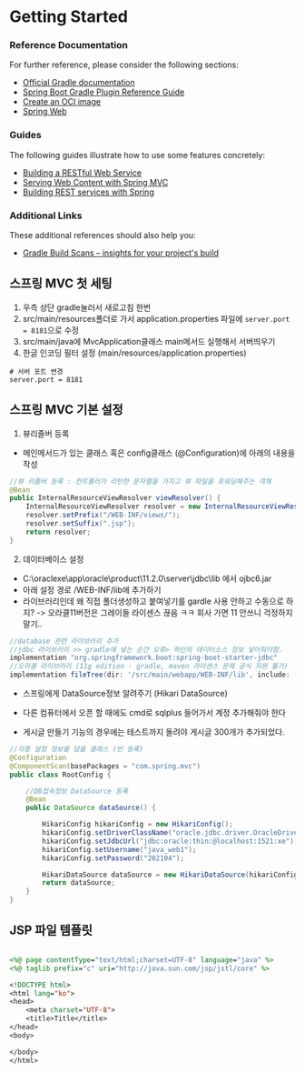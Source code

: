 # Getting Started

### Reference Documentation
For further reference, please consider the following sections:

* [Official Gradle documentation](https://docs.gradle.org)
* [Spring Boot Gradle Plugin Reference Guide](https://docs.spring.io/spring-boot/docs/2.5.5/gradle-plugin/reference/html/)
* [Create an OCI image](https://docs.spring.io/spring-boot/docs/2.5.5/gradle-plugin/reference/html/#build-image)
* [Spring Web](https://docs.spring.io/spring-boot/docs/2.5.5/reference/htmlsingle/#boot-features-developing-web-applications)

### Guides
The following guides illustrate how to use some features concretely:

* [Building a RESTful Web Service](https://spring.io/guides/gs/rest-service/)
* [Serving Web Content with Spring MVC](https://spring.io/guides/gs/serving-web-content/)
* [Building REST services with Spring](https://spring.io/guides/tutorials/bookmarks/)

### Additional Links
These additional references should also help you:

* [Gradle Build Scans – insights for your project's build](https://scans.gradle.com#gradle)



## 스프링 MVC 첫 세팅
1. 우측 상단 gradle눌러서 새로고침 한번
2. src/main/resources폴더로 가서 application.properties 파일에
   `server.port = 8181`으로 수정
3. src/main/java에 MvcApplication클래스 main메서드 실행해서 서버띄우기
4. 한글 인코딩 필터 설정 (main/resources/application.properties)
```
# 서버 포트 변경
server.port = 8181

```

## 스프링 MVC 기본 설정
1. 뷰리졸버 등록
- 메인메서드가 있는 클래스 혹은 config클래스 (@Configuration)에 아래의 내용을 작성
```java
//뷰 리졸버 등록 : 컨트롤러가 리턴한 문자열을 가지고 뷰 파일을 포워딩해주는 객체
@Bean
public InternalResourceViewResolver viewResolver() {
    InternalResourceViewResolver resolver = new InternalResourceViewResolver();
    resolver.setPrefix("/WEB-INF/views/");
    resolver.setSuffix(".jsp");
    return resolver;
}
```

2. 데이터베이스 설정
- C:\oraclexe\app\oracle\product\11.2.0\server\jdbc\lib 에서 ojbc6.jar
- 아래 설정 경로 /WEB-INF/lib에 추가하기
- 라이브러리인데 왜 직접 폴더생성하고 붙여넣기를 gardle 사용 안하고 수동으로 하지? -> 오라클11버전은 그레이들 라이센스 끊음 ㅋㅋ 회사 가면 11 안쓰니 걱정하지말기..
```groovy
//database 관련 라이브러리 추가
//jdbc 라이브러리 >> gradle에 넣는 순간 오류> 하단의 데이터소스 정보 넣어줘야함.
implementation "org.springframework.boot:spring-boot-starter-jdbc"
//오라클 라이브러리 (11g edition - gradle, maven 라이센스 문제 공식 지원 불가)
implementation fileTree(dir: '/src/main/webapp/WEB-INF/lib', include: ['*.jar'])
```

- 스프링에게 DataSource정보 알려주기 (Hikari DataSource)

- 다른 컴퓨터에서 오픈 할 때에도 cmd로 sqlplus 들어가서 계정 추가해줘야 한다
- 게시글 만들기 기능의 경우에는 테스트까지 돌려야 게시글 300개가 추가되었다.
```java
//각종 설정 정보를 담을 클래스 (빈 등록)
@Configuration
@ComponentScan(basePackages = "com.spring.mvc")
public class RootConfig {

    //DB접속정보 DataSource 등록
    @Bean
    public DataSource dataSource() {

        HikariConfig hikariConfig = new HikariConfig();
        hikariConfig.setDriverClassName("oracle.jdbc.driver.OracleDriver");
        hikariConfig.setJdbcUrl("jdbc:oracle:thin:@localhost:1521:xe");
        hikariConfig.setUsername("java_web1");
        hikariConfig.setPassword("202104");

        HikariDataSource dataSource = new HikariDataSource(hikariConfig);
        return dataSource;
    }
}
```

## JSP 파일 템플릿
```jsp

<%@ page contentType="text/html;charset=UTF-8" language="java" %>
<%@ taglib prefix="c" uri="http://java.sun.com/jsp/jstl/core" %>

<!DOCTYPE html>
<html lang="ko">
<head>
    <meta charset="UTF-8">
    <title>Title</title>
</head>
<body>

</body>
</html>
```